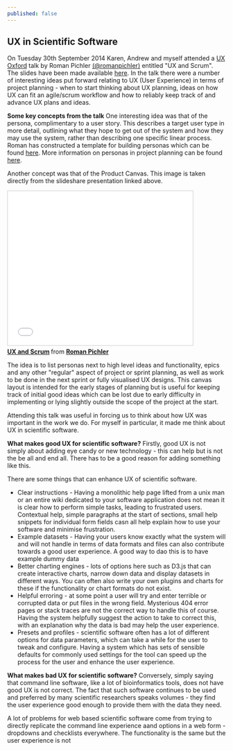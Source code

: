 ```yaml
---
published: false
---
```


## UX in Scientific Software

On Tuesday 30th September 2014 Karen, Andrew and myself attended a [UX Oxford](http://www.meetup.com/UX-Oxford/) talk by Roman Pichler [(@romanpichler)](http://twitter.com/romanpichler) entitled "UX and Scrum". The slides have been made available [here](http://www.slideshare.net/romanpichler/ux-and-scrum).  In the talk there were a number of interesting ideas put forward relating to UX (User Experience) in terms of project planning - when to start thinking about UX planning, ideas on how UX can fit an agile/scrum workflow and how to reliably keep track of and advance UX plans and ideas.

**Some key concepts from the talk**
One interesting idea was that of the persona, complimentary to a user story. This describes a target user type in more detail, outlining what they hope to get out of the system and how they may use the system, rather than describing one specific linear process. Roman has constructed a template for building personas which can be found [here](http://www.romanpichler.com/tools/persona-template/). More information on personas in project planning can be found [here](http://guide.agilealliance.org/guide/personas.html).

Another concept was that of the Product Canvas. This image is taken directly from the slideshare presentation linked above.

<iframe src="//www.slideshare.net/slideshow/embed_code/35561129?startSlide=19" width="427" height="356" frameborder="0" marginwidth="0" marginheight="0" scrolling="no" style="border:1px solid #CCC; border-width:1px; margin-bottom:5px; max-width: 100%;" allowfullscreen> </iframe> <div style="margin-bottom:5px"> <strong> <a href="https://www.slideshare.net/romanpichler/ux-and-scrum" title="UX and Scrum" target="_blank">UX and Scrum</a> </strong> from <strong><a href="http://www.slideshare.net/romanpichler" target="_blank">Roman Pichler</a></strong> </div>

The idea is to list personas next to high level ideas and functionality, epics and any other "regular" aspect of project or sprint planning, as well as work to be done in the next sprint or fully visualised UX designs. This canvas layout is intended for the early stages of planning but is useful for keeping track of initial good ideas which can be lost due to early difficulty in implementing or lying slightly outside the scope of the project at the start.

Attending this talk was useful in forcing us to think about how UX was important in the work we do. For myself in particular, it made me think about UX in scientific software.

**What makes good UX for scientific software?**
Firstly, good UX is not simply about adding eye candy or new technology - this can help but is not the be all and end all. There has to be a good reason for adding something like this.

There are some things that can enhance UX of scientific software.
- Clear instructions - Having a monolithic help page lifted from a unix man or an entire wiki dedicated to your software application does not mean it is clear how to perform simple tasks, leading to frustrated users. Contextual help, simple paragraphs at the start of sections, small help snippets for individual form fields casn all help explain how to use your software and minimise frustration.
- Example datasets - Having your users know exactly what the system will and will not handle in terms of data formats and files can also contribute towards a good user experience. A good way to dao this is to have example dummy data
- Better charting engines - lots of options here such as D3.js that can create interactive charts, narrow down data and display datasets in different ways. You can often also write your own plugins and charts for these if the functionality or chart formats do not exist.
- Helpful erroring - at some point a user will try and enter terrible or corrupted data or put files in the wrong field. Mysterious 404 error pages or stack traces are not the correct way to handle this of course. Having the system helpfully suggest the action to take to correct this, with an explanation why the data is bad may help the user experience.
- Presets and profiles - scientific software often has a lot of different options for data parameters, which can take a while for the user to tweak and configure. Having a system which has sets of sensible defaults for commonly used settings for the tool can speed up the process for the user and enhance the user experience. 

**What makes bad UX for scientific software?**
Conversely, simply saying that command line software, like a lot of bioinformatics tools, does not have good UX is not correct. The fact that such software continues to be used and preferred by many scientific researchers speaks volumes - they find the user experience good enough to provide them with the data they need.

A lot of problems for web based scientific software come from trying to directly replicate the command line experience aand options in a web form - dropdowns and checklists everywhere. The functionality is the same but the user experience is not